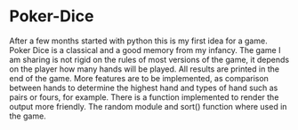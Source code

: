 # Poker-Dice
After a few months started with python this is my first idea for a game. 
Poker Dice is a classical and a good memory from my infancy. The game I am sharing is not rigid on the rules of most versions of the game, it depends on the player how many hands will be played. All results are printed in the end of the game. More features are to be implemented, as comparison between hands to determine the highest hand and types of hand such as pairs or fours, for example. There is a function implemented to render the output more friendly. The random module and sort() function where used in the game.
